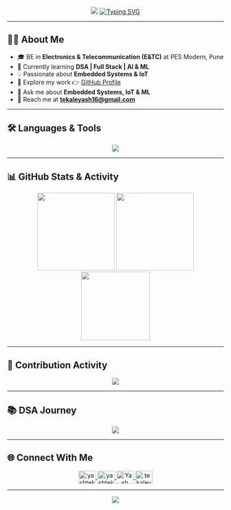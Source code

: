 <!-- Dark Mode Banner -->
<div align="center">
<img src="https://capsule-render.vercel.app/api?type=waving&color=0:000000,100:1e3c72&height=160&section=header&text=Yash%20Tekale&fontSize=50&fontAlignY=20&fontColor=ffffff&animation=fadeIn&desc=Electronics%20%7C%20Embedded%20%7C%20Full-Stack%20%7C%20AI-ML&descAlignY=50&descAlign=50"/>
<a href="https://github.com/yashtekale06">
<img src="https://readme-typing-svg.herokuapp.com?font=Fira+Code&weight=600&size=20&pause=1000&color=000000&center=true&vCenter=true&width=600&lines=Electronics+%26+Telecommunication+Engineer;Embedded+Systems+Developer;Full+Stack+Learner;AI+%7C+ML+Enthusiast;" alt="Typing SVG" />
  </a>
</div>

---

## 👨‍💻 About Me  
- 🎓 BE in **Electronics & Telecommunication (E&TC)** at PES Modern, Pune  
- 🌱 Currently learning **DSA | Full Stack | AI & ML**  
- 💡 Passionate about **Embedded Systems & IoT**  
- 📂 Explore my work 👉 [GitHub Profile](https://github.com/yashtekale06)  
- 💬 Ask me about **Embedded Systems, IoT & ML**  
- 📧 Reach me at **tekaleyash16@gmail.com**
---

## 🛠️ Languages & Tools  
<p align="center">
  <img src="https://skillicons.dev/icons?i=python,cpp,c,html,css,js,mysql,git,github,vscode,arduino,tensorflow,opencv,matlab,pandas&theme=dark" />
</p>

---

## 📊 GitHub Stats & Activity  
<div align="center">
  <img src="https://github-readme-stats.vercel.app/api?username=yashtekale06&show_icons=true&theme=tokyonight&hide_border=true&bg_color=0D1117" height="180"/>
  <img src="https://github-readme-streak-stats.herokuapp.com/?user=yashtekale06&theme=tokyonight&hide_border=true&background=0D1117" height="180"/>
</div>

<div align="center">
  <img src="https://github-readme-stats.vercel.app/api/top-langs?username=yashtekale06&layout=compact&theme=tokyonight&bg_color=0D1117&hide_border=true" height="160"/>
</div>

---
## 🚀 Contribution Activity  
<!-- Heatmap style (like GitHub contributions) -->
<p align="center">
<img src="https://github-contribution-stats.vercel.app/api/?username=yashtekale06&theme=github-dark&hide_border=true#gh-dark-mode-only" />
</p>

---

## 📚 DSA Journey  
<p align="center">
   <a href="https://www.geeksforgeeks.org/user/user_w1128ep9t7u/">
      <img src="https://img.shields.io/badge/GeeksforGeeks-0D1117?style=for-the-badge&logo=geeksforgeeks&logoColor=00C853"/>
   </a>
</p>

---

## 🌐 Connect With Me  
<div align="center">
  <a href="https://instagram.com/yashtekale.03" target="blank">
    <img align="center" src="https://raw.githubusercontent.com/rahuldkjain/github-profile-readme-generator/master/src/images/icons/Social/instagram.svg" alt="yashtekale.03" height="30" width="40" />
  </a>
    
  <a href="https://twitter.com/yashtekale" target="blank">
    <img align="center" src="https://raw.githubusercontent.com/rahuldkjain/github-profile-readme-generator/master/src/images/icons/Social/twitter.svg" alt="yashtekale" height="30" width="40" />
  </a>
    
  <a href="https://linkedin.com/in/yash_tekale_6157ba246" target="blank">
    <img align="center" src="https://raw.githubusercontent.com/rahuldkjain/github-profile-readme-generator/master/src/images/icons/Social/linked-in-alt.svg" alt="Yash Tekale LinkedIn" height="30" width="40" />
  </a>
    
  <a href="mailto:tekaleyash16@gmail.com" target="_blank">
    <img align="center" src="https://i.pinimg.com/736x/a1/d1/4b/a1d14ba7881740c8c3e428a75132a2ae.jpg" alt="tekaleyash16@gmail.com" height="30" width="40" />
  </a>
</div>

---

<!-- Footer -->
<p align="center">
  <img src="https://capsule-render.vercel.app/api?type=waving&color=0:1e3c72,100:000000&height=100&section=footer&fontColor=ffffff"/>
</p>
